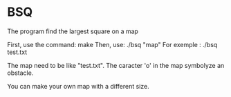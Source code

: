 # BSQ
The program find the largest square on a map

First, use the command: make
Then, use: ./bsq "map"
For exemple : ./bsq test.txt

The map need to be like "test.txt". 
The caracter 'o' in the map symbolyze an obstacle.

You can make your own map with a different size.
